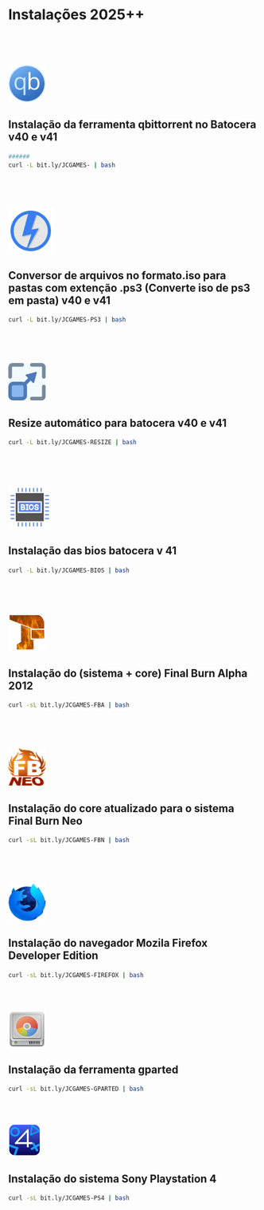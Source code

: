 # Instalações 2025++
<br><br> 









<br>

<img src="https://github.com/JeversonDiasSilva/releses/blob/main/apps/img/Qbittorrent.png" width="75" height="75" />
<h2>Instalação da ferramenta qbittorrent no Batocera v40 e v41</h2>

```bash
######
curl -L bit.ly/JCGAMES- | bash
```


<br><br>






<br>

<img src="https://github.com/JeversonDiasSilva/releses/blob/main/apps/img/Ps3.png" width="90" height="90" />
<h2>Conversor de arquivos no formato.iso para pastas com extenção .ps3 (Converte iso de ps3 em pasta) v40 e v41</h2>

```bash
curl -L bit.ly/JCGAMES-PS3 | bash
```


<br><br>







<br>

<img src="https://github.com/JeversonDiasSilva/releses/blob/main/apps/img/Resize.png" width="75" height="75" />
<h2>Resize automático para  batocera v40 e v41</h2>

```bash
curl -L bit.ly/JCGAMES-RESIZE | bash
```


<br><br>




<br>

<img src="https://github.com/JeversonDiasSilva/releses/blob/main/apps/img/Bios.png" width="86" height="86" />
<h2>Instalação das bios batocera v 41</h2>

```bash
curl -L bit.ly/JCGAMES-BIOS | bash
```


<br><br>




<br>

<img src="https://github.com/JeversonDiasSilva/releses/blob/main/apps/img/Fba.png" width="75" height="75" />
<h2>Instalação do (sistema + core) Final Burn Alpha 2012</h2>

```bash
curl -sL bit.ly/JCGAMES-FBA | bash
```


<br><br>



<br>

<img src="https://github.com/JeversonDiasSilva/releses/blob/main/apps/img/Fbneo.png" width="75" height="75" />
<h2>Instalação do core atualizado para o sistema Final Burn Neo</h2>

```bash
curl -sL bit.ly/JCGAMES-FBN | bash
```







<br><br>



<br>

<img src="https://github.com/JeversonDiasSilva/releses/blob/main/apps/img/Firefox.png" width="75" height="75" />
<h2>Instalação do navegador Mozila Firefox Developer Edition</h2>

```bash
curl -sL bit.ly/JCGAMES-FIREFOX | bash
```




<br><br>





<img src="https://github.com/JeversonDiasSilva/releses/blob/main/apps/img/Gparted.png" width="75" height="75" />
<h2>Instalação da ferramenta gparted</h2>

```bash
curl -sL bit.ly/JCGAMES-GPARTED | bash
```




<br><br>

<img src="https://github.com/JeversonDiasSilva/releses/blob/main/apps/img/Shadps4.png" width="65" height="65" />
<h2>Instalação do sistema Sony Playstation 4</h2>

```bash
curl -sL bit.ly/JCGAMES-PS4 | bash
```
